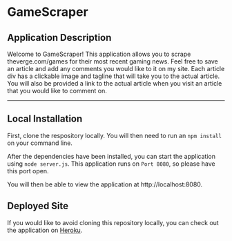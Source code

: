 # GameScraper

## Application Description
Welcome to GameScraper! This application allows you to scrape theverge.com/games for their most recent gaming news. Feel free to save an article and add any comments you would like to it on my site. Each article div has a clickable image and tagline that will take you to the actual article. You will also be provided a link to the actual article when you visit an article that you would like to comment on.

***

## Local Installation
First, clone the respository locally. You will then need to run an ```npm install``` on your command line.

After the dependencies have been installed, you can start the application using ```node server.js```. This application runs on ```Port 8080```, so please have this port open.

You will then be able to view the application at http://localhost:8080.

## Deployed Site

If you would like to avoid cloning this repository locally, you can check out the application on [Heroku](https://arcane-shore-42695.herokuapp.com/).

